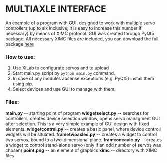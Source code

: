 MULTIAXLE INTERFACE
=====================
An example of a program with GUI, designed to work with multiple servo controllers (up to six inclusive, it is easy to increase this number if necessary) by means of XIMC protocol. GUI was created through PyQt5 package.
All necessary XIMC files are included, you can download the full package [here](https://doc.xisupport.com/en/8smc5-usb/8SMCn-USB/Files/Software.html)

### How to use:
1. Use XiLab to configurate servos and to upload 
2. Start main.py script by `python main.py` command.
3. In case of any modules absense exceptions (e.g. PyQt5) install them using pip.
4. Select devices and use GUI to manage with them.

### Files:
**main.py** -- starting point of program
**widgetselect.py** -- searches for controllers, creates device selection window, opens servo managment GUI after selection. This is a very simple example of GUI design with fixed elements.
**widgetcontrol.py** -- creates a basic panel, where device controll widgets will be situated.
**frametwoaxles.py** -- creates a widget to control two servos, bound to a two-dimensional plane.
**frameoneaxle.py** -- creates a widget to control stand-alone servo (only if an odd number of servos was chosen)
**point.png** -- an element of graphics
**ximc** -- directory with XIMC files